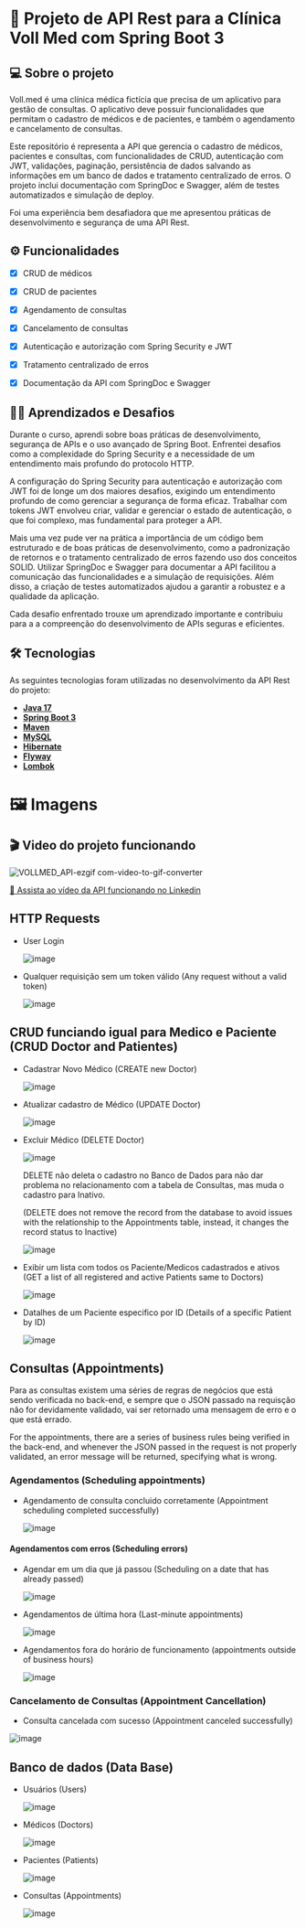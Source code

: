 # 🚀 Projeto de API Rest para a Clínica Voll Med com Spring Boot 3


## 💻 Sobre o projeto

Voll.med é uma clínica médica fictícia que precisa de um aplicativo para gestão de consultas. O aplicativo deve possuir funcionalidades que permitam o cadastro de médicos e de pacientes, e também o agendamento e cancelamento de consultas.

Este repositório é representa a API que gerencia o cadastro de médicos, pacientes e consultas, com funcionalidades de CRUD, autenticação com JWT, validações, 
paginação, persistência de dados salvando as informações em um banco de dados e tratamento centralizado de erros. O projeto inclui documentação com SpringDoc e Swagger, além de testes automatizados e simulação de deploy.

Foi uma experiência bem desafiadora que me apresentou práticas de desenvolvimento e segurança de uma API Rest.


## ⚙️ Funcionalidades

- [x] CRUD de médicos
- [x] CRUD de pacientes
- [x] Agendamento de consultas
- [x] Cancelamento de consultas
- [x] Autenticação e autorização com Spring Security e JWT
- [x] Tratamento centralizado de erros
- [x] Documentação da API com SpringDoc e Swagger



## 🚀💼 Aprendizados e Desafios

Durante o curso, aprendi sobre boas práticas de desenvolvimento, segurança de APIs e o uso avançado de Spring Boot. Enfrentei desafios como a 
complexidade do Spring Security e a necessidade de um entendimento mais profundo do protocolo HTTP.


A configuração do Spring Security para autenticação e autorização com JWT foi de longe um dos maiores desafios, exigindo um entendimento profundo de
como gerenciar a segurança de forma eficaz. Trabalhar com tokens JWT envolveu criar, validar e gerenciar o estado de autenticação, o que foi complexo, 
mas fundamental para proteger a API.

Mais uma vez pude ver na prática a importância de um código bem estruturado e de boas práticas de desenvolvimento, como a padronização de retornos e o tratamento 
centralizado de erros fazendo uso dos conceitos SOLID. 
Utilizar SpringDoc e Swagger para documentar a API facilitou a comunicação das funcionalidades e a simulação de requisições. Além disso, a criação de testes 
automatizados ajudou a garantir a robustez e a qualidade da aplicação.

Cada desafio enfrentado trouxe um aprendizado importante e contribuiu para a a compreenção do desenvolvimento de APIs seguras e eficientes.


## 🛠 Tecnologias

As seguintes tecnologias foram utilizadas no desenvolvimento da API Rest do projeto:

- **[Java 17](https://www.oracle.com/java)**
- **[Spring Boot 3](https://spring.io/projects/spring-boot)**
- **[Maven](https://maven.apache.org)**
- **[MySQL](https://www.mysql.com)**
- **[Hibernate](https://hibernate.org)**
- **[Flyway](https://flywaydb.org)**
- **[Lombok](https://projectlombok.org)**

# 🖼 Imagens

## 🎬 Video do projeto funcionando

![VOLLMED_API-ezgif com-video-to-gif-converter](https://github.com/user-attachments/assets/2220f4d4-85ca-465d-ae12-ee0306d6b137)

[🔗 Assista ao vídeo da API funcionando no Linkedin](https://www.linkedin.com/posts/mateusperpetuo_springboot-java-apirest-activity-7249080670214352897-97WJ?utm_source=share&utm_medium=member_desktop)

## HTTP Requests

- User Login

  ![image](https://github.com/user-attachments/assets/2d2cae6b-eebb-4d60-b36d-3aec6e57849b)

- Qualquer requisição sem um token válido (Any request without a valid token)

  ![image](https://github.com/user-attachments/assets/4ea0785d-45a3-4ff8-8fa7-aa70e94f3d22)


## CRUD funciando igual para Medico e Paciente (CRUD Doctor and Patientes)


- Cadastrar Novo Médico (CREATE new Doctor)

  ![image](https://github.com/user-attachments/assets/004d5603-293b-4a38-ba38-454c6f46bce6)

- Atualizar cadastro de Médico (UPDATE Doctor)

  ![image](https://github.com/user-attachments/assets/3642c1a9-ba9f-4739-813f-54dac6486275)


- Excluir Médico (DELETE Doctor)

  ![image](https://github.com/user-attachments/assets/4cc06526-25da-4701-b1bd-5f31f355843c)

  DELETE não deleta o cadastro no Banco de Dados para não dar problema no relacionamento com a tabela de Consultas, mas muda o cadastro para Inativo.
  
  (DELETE does not remove the record from the database to avoid issues with the relationship to the Appointments table, instead, it changes the record status to Inactive)

  ![image](https://github.com/user-attachments/assets/292c45d2-412c-44d9-a17c-2dc22499c0b1)
  

- Exibir um lista com todos os Paciente/Medicos cadastrados e ativos (GET a list of all registered and active Patients same to Doctors)

  ![image](https://github.com/user-attachments/assets/53b370ff-6087-4aa6-8df4-2dcc9d057e51)

- Datalhes de um Paciente especifico por ID (Details of a specific Patient by ID)

  ![image](https://github.com/user-attachments/assets/28226491-7558-454e-a437-66eb98166611)



## Consultas (Appointments)

Para as consultas existem uma séries de regras de negócios que está sendo verificada no back-end, e sempre que o JSON passado na requisção não for devidamente validado, vai ser retornado uma mensagem de erro e o que está errado.

For the appointments, there are a series of business rules being verified in the back-end, and whenever the JSON passed in the request is not properly validated, an error message will be returned, specifying what is wrong.

### Agendamentos (Scheduling appointments)

- Agendamento de consulta concluido corretamente (Appointment scheduling completed successfully)

  ![image](https://github.com/user-attachments/assets/e0d54bdb-f768-4a65-a3e5-c8699b5600e6)

#### Agendamentos com erros  (Scheduling errors)

- Agendar em um dia que já passou (Scheduling on a date that has already passed)

  ![image](https://github.com/user-attachments/assets/93e2881a-542e-443e-b6af-7b8df82df5c4)

- Agendamentos de última hora (Last-minute appointments)

  ![image](https://github.com/user-attachments/assets/89dd555a-392a-4264-86a1-14d2dd429130)

- Agendamentos fora do horário de funcionamento (appointments outside of business hours)

  ![image](https://github.com/user-attachments/assets/34a6a5d1-09eb-42b3-b251-9153791a703f)

### Cancelamento de Consultas (Appointment Cancellation)

- Consulta cancelada com sucesso (Appointment canceled successfully)

![image](https://github.com/user-attachments/assets/fe2e4e18-ab78-4b33-b8f0-3a988fd650dc)



## Banco de dados (Data Base)

- Usuários (Users)

  ![image](https://github.com/user-attachments/assets/a088220d-eb99-4b2b-8bda-ef83c1484033)

- Médicos (Doctors)

  ![image](https://github.com/user-attachments/assets/f0d0e43c-397a-4aea-8c53-c52905c78083)


- Pacientes (Patients)

  ![image](https://github.com/user-attachments/assets/ab829eb4-4313-433f-aa0b-313dc4f930d4)

- Consultas (Appointments) 

  ![image](https://github.com/user-attachments/assets/de3e6b94-47f4-46f8-a656-d9260513c503)

